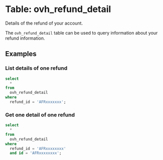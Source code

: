 # Table: ovh_refund_detail

Details of the refund of your account.

The `ovh_refund_detail` table can be used to query information about your refund information.

## Examples

### List details of one refund

```sql
select
  *
from
  ovh_refund_detail
where
  refund_id = 'AFRxxxxxxx';
```

### Get one detail of one refund

```sql
select
  *
from
  ovh_refund_detail
where
  refund_id = 'AFRxxxxxxxx'
  and id = 'AFRxxxxxxxx';
```
